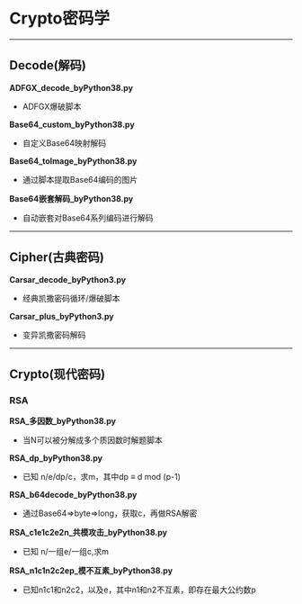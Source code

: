 # Crypto密码学

---

## Decode(解码)

**ADFGX_decode_byPython38.py**

- ADFGX爆破脚本

**Base64_custom_byPython38.py**

- 自定义Base64映射解码

**Base64_toImage_byPython38.py**

- 通过脚本提取Base64编码的图片

**Base64嵌套解码_byPython38.py**

- 自动嵌套对Base64系列编码进行解码

---

## Cipher(古典密码)

**Carsar_decode_byPython3.py**

- 经典凯撒密码循环/爆破脚本

**Carsar_plus_byPython3.py**

- 变异凯撒密码解码

---

## Crypto(现代密码)

### RSA

**RSA_多因数_byPython38.py**

- 当N可以被分解成多个质因数时解题脚本

**RSA_dp_byPython38.py**

- 已知 n/e/dp/c，求m，其中dp ≡ d mod (p-1)

**RSA_b64decode_byPython38.py**

- 通过Base64=>byte=>long，获取c，再做RSA解密

**RSA_c1e1c2e2n_共模攻击_byPython38.py**

- 已知 n/一组e/一组c,求m

**RSA_n1c1n2c2ep_模不互素_byPython38.py**

- 已知n1c1和n2c2，以及e，其中n1和n2不互素，即存在最大公约数p
